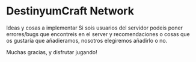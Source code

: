 # DestinyumCraft Network
Ideas y cosas a implementar
Si sois usuarios del servidor podeis poner errores/bugs que encontreis en el server y recomendaciones o cosas que os gustaría que añadieramos, nosotros elegiremos añadirlo o no.

Muchas gracias, y disfrutar jugando!
